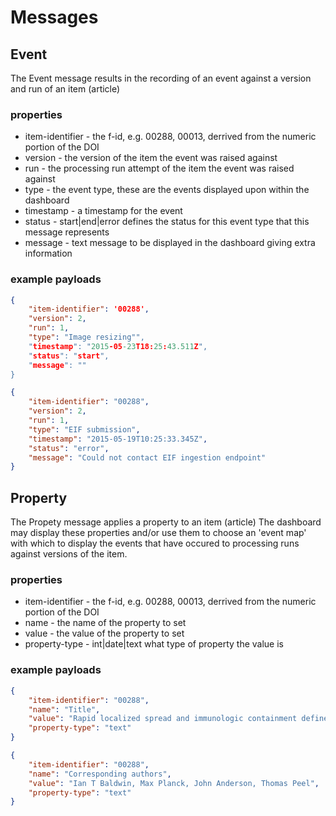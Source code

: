 # Messages

## Event

The Event message results in the recording of an event against a version and run of an item (article)

### properties

- item-identifier - the f-id, e.g. 00288, 00013, derrived from the numeric portion of the DOI
- version - the version of the item the event was raised against
- run - the processing run attempt of the item the event was raised against
- type - the event type, these are the events displayed upon within the dashboard
- timestamp - a timestamp for the event
- status - start|end|error defines the status for this event type that this message represents
- message - text message to be displayed in the dashboard giving extra information

### example payloads

```json
{
	"item-identifier": '00288',
	"version": 2,
	"run": 1,
	"type": "Image resizing"",
	"timestamp": "2015-05-23T18:25:43.511Z",
	"status": "start",
	"message": ""
}
```

```json
{
	"item-identifier": "00288",
	"version": 2,
	"run": 1,
	"type": "EIF submission",
	"timestamp": "2015-05-19T10:25:33.345Z",
	"status": "error",
	"message": "Could not contact EIF ingestion endpoint"
}
```
## Property

The Propety message applies a property to an item (article)
The dashboard may display these properties and/or use them to choose an 'event map' with which to display the events that have occured to processing runs against versions of the item.

### properties

- item-identifier - the f-id, e.g. 00288, 00013, derrived from the numeric portion of the DOI
- name - the name of the property to set
- value - the value of the property to set
- property-type - int|date|text what type of property the value is

### example payloads

```json
{
	"item-identifier": "00288",
	"name": "Title",
	"value": "Rapid localized spread and immunologic containment define Herpes simplex virus-2 reactivation in the human genital tract",
	"property-type": "text"
}
```

```json
{
	"item-identifier": "00288",
	"name": "Corresponding authors",
	"value": "Ian T Baldwin, Max Planck, John Anderson, Thomas Peel",
	"property-type": "text"
}
```